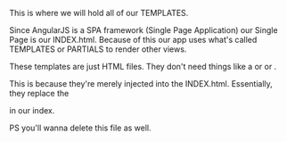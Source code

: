 This is where we will hold all of our TEMPLATES. 

Since AngularJS is a SPA framework (Single Page Application) our Single Page is our INDEX.html. Because of this
our app uses what's called TEMPLATES or PARTIALS to render other views.

These templates are just HTML files. They don't need things like a <!DOCTYPE html> or <head></head> or <body></body>.

This is because they're merely injected into the INDEX.html. Essentially, they replace the <div ng-view></div> in our index. 

PS you'll wanna delete this file as well. 